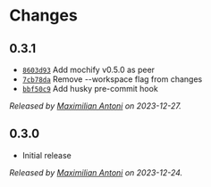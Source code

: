 # Changes

## 0.3.1

- [`8603d93`](https://github.com/mochify-js/driver-puppeteer/commit/8603d934e21f2b8c7fe6de5d4d150406da936487)
  Add mochify v0.5.0 as peer
- [`7cb78da`](https://github.com/mochify-js/driver-puppeteer/commit/7cb78da41b73c89856fe9d306076c7a1947367ef)
  Remove --workspace flag from changes
- [`bbf50c9`](https://github.com/mochify-js/driver-puppeteer/commit/bbf50c971289d05eea4d3e7b8835b5c4e5c3c30e)
  Add husky pre-commit hook

_Released by [Maximilian Antoni](https://github.com/mantoni) on 2023-12-27._

## 0.3.0

- Initial release

_Released by [Maximilian Antoni](https://github.com/mantoni) on 2023-12-24._
